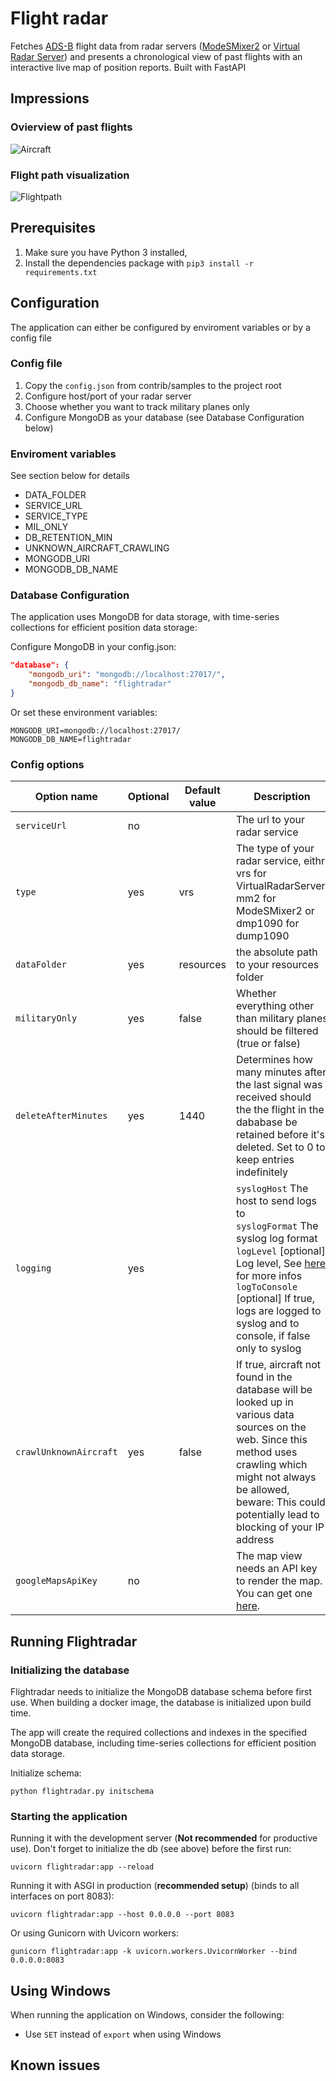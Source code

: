 # Flight radar

Fetches [ADS-B](https://en.wikipedia.org/wiki/Automatic_dependent_surveillance_-_broadcast) flight data from radar servers ([ModeSMixer2](http://xdeco.org/?page_id=48) or [Virtual Radar Server](http://www.virtualradarserver.co.uk/)) and presents a chronological view of past flights with an interactive live map of position reports. Built with FastAPI 

## Impressions

### Ovierview of past flights
![Aircraft](https://user-images.githubusercontent.com/54601848/71522312-70d61200-28c4-11ea-9295-cd98c9d20b42.png)

### Flight path visualization
![Flightpath](https://user-images.githubusercontent.com/54601848/71522306-6ae03100-28c4-11ea-9db8-c93fad289ffe.png)

## Prerequisites

1. Make sure you have Python 3 installed,
1. Install the dependencies package with ```pip3 install -r requirements.txt```

## Configuration

The application can either be configured by enviroment variables or by a config file

### Config file

1. Copy the ```config.json``` from contrib/samples to the project root
2. Configure host/port of your radar server
4. Choose whether you want to track military planes only
5. Configure MongoDB as your database (see Database Configuration below)

### Enviroment variables

See section below for details

* DATA_FOLDER
* SERVICE_URL
* SERVICE_TYPE
* MIL_ONLY
* DB_RETENTION_MIN
* UNKNOWN_AIRCRAFT_CRAWLING
* MONGODB_URI
* MONGODB_DB_NAME

### Database Configuration

The application uses MongoDB for data storage, with time-series collections for efficient position data storage:

Configure MongoDB in your config.json:
```json
"database": {
    "mongodb_uri": "mongodb://localhost:27017/",
    "mongodb_db_name": "flightradar"
}
```

Or set these environment variables:
```
MONGODB_URI=mongodb://localhost:27017/
MONGODB_DB_NAME=flightradar
```


### Config options

| Option name                | Optional | Default value | Description                                                                                                                                                                                                                                                                                                                        |
|----------------------------|----------|---------------|------------------------------------------------------------------------------------------------------------------------------------------------------------------------------------------------------------------------------------------------------------------------------------------------------------------------------------|
| ```serviceUrl```           | no       |               | The url to your radar service                                                                                                                                                                                                                                                                                                      |
| ```type```                 | yes      | vrs           | The type of your radar service, eithr vrs for VirtualRadarServer, mm2 for ModeSMixer2 or dmp1090 for dump1090                                                                                                                                                                                                                                           |
| ```dataFolder```           | yes      | resources     | the absolute path to your resources folder                                                                                                                                                                                                                                                                                         |
| ```militaryOnly```         | yes      | false         | Whether everything other than military planes should be filtered (true or false)                                                                                                                                                                                                                                                   |
| ```deleteAfterMinutes```   | yes      | 1440          | Determines how many minutes after the last signal was received should the the flight in the dababase be retained before it's deleted. Set to 0 to keep entries indefinitely                                                                                                                                                        |
| ```logging```              | yes      |               | ```syslogHost``` The host to send logs to<br>```syslogFormat``` The syslog log format<br>```logLevel``` [optional] Log level, See [here](https://docs.python.org/2/library/logging.html#logging-levels) for more infos<br>```logToConsole``` [optional] If true, logs are logged to syslog and to console, if false only to syslog |
| ```crawlUnknownAircraft``` | yes      | false         | If true, aircraft not found in the database will be looked up in various data sources on the web. Since this method uses crawling which might not always be allowed, beware: This could potentially lead to blocking of your IP address                                                                                         |
| ```googleMapsApiKey```     | no       |               | The map view needs an API key to render the map. You can get one [here](https://developers.google.com/maps/documentation/javascript/get-api-key).                           

## Running Flightradar

### Initializing the database

Flightradar needs to initialize the MongoDB database schema before first use. When building a docker image, the database is initialized upon build time.

The app will create the required collections and indexes in the specified MongoDB database, including time-series collections for efficient position data storage.

Initialize schema:
```
python flightradar.py initschema
```

### Starting the application

Running it with the development server (__Not recommended__ for productive use). Don't forget to initialize the db (see above) before the first run:

```
uvicorn flightradar:app --reload
```

Running it with ASGI in production (__recommended setup__) (binds to all interfaces on port 8083):
```
uvicorn flightradar:app --host 0.0.0.0 --port 8083
```

Or using Gunicorn with Uvicorn workers:
```
gunicorn flightradar:app -k uvicorn.workers.UvicornWorker --bind 0.0.0.0:8083
```

## Using Windows
When running the application on Windows, consider the following: 
* Use ```SET``` instead of ```export``` when using Windows

## Known issues

